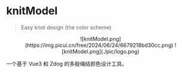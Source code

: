 # knitModel

> Easy knot design (the color scheme)

<div align="center">
  <!-- <img src="./pic/logo.png" alt="knitModel" /> -->
  ![knitModel.png](https://img.picui.cn/free/2024/06/24/6679218bd30cc.png)
  ![knitModel.png](./pic/logo.png)
</div>

一个基于 Vue3 和 Zdog 的多股绳结颜色设计工具。
